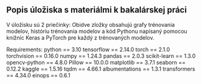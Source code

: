 ## Popis úložiska s materiálmi k bakalárskej práci
V úložisku sú 2 priečinky: Obidve zložky obsahujú grafy trénovania modelov, históriu trénovania modelov a kód Pythonu napísaný pomocou knižníc Keras a PyTorch pre každý z trénovaných modelov.

Requirements:
python == 3.10
tensorflow == 2.14.0 
torch == 2.1.0 
torchvision == 0.16.0 
numpy == 1.24.3
pandas == 2.0.3
scikit-learn == 1.3.0 
opencv-python == 4.8.0 
Pillow == 10.0.0 
matplotlib == 3.7.1 
seaborn == 0.12.2 
kaggle == 1.5.16 
tqdm == 4.66.1 
albumentations == 1.3.1 
transformers == 4.34.0 
einops == 0.6.1
